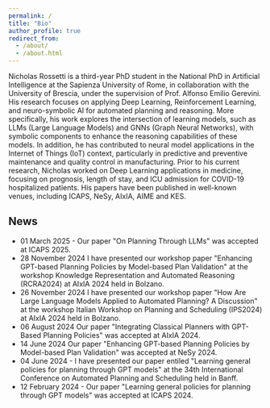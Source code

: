 ```yaml
---
permalink: /
title: "Bio"
author_profile: true
redirect_from: 
  - /about/
  - /about.html
---
```


Nicholas Rossetti is a third-year PhD student in the National PhD in Artificial Intelligence at the Sapienza University of Rome, in collaboration with the University of Brescia, under the supervision of Prof. Alfonso Emilio Gerevini. His research focuses on applying Deep Learning, Reinforcement Learning, and neuro-symbolic AI for automated planning and reasoning. More specifically, his work explores the intersection of learning models, such as LLMs (Large Language Models) and GNNs (Graph Neural Networks), with symbolic components to enhance the reasoning capabilities of these models. In addition, he has contributed to neural model applications in the Internet of Things (IoT) context, particularly in predictive and preventive maintenance and quality control in manufacturing. Prior to his current research, Nicholas worked on Deep Learning applications in medicine, focusing on prognosis, length of stay, and ICU admission for COVID-19 hospitalized patients. His papers have been published in well-known venues, including ICAPS, NeSy, AIxIA, AIME and KES.

News
---
* 01 March 2025 - Our paper "On Planning Through LLMs" was accepted at ICAPS 2025.
* 28 November 2024 I have presented our workshop paper "Enhancing GPT-based Planning Policies by Model-based Plan Validation" at the workshop Knowledge Representation and Automated Reasoning (RCRA2024) at AIxIA 2024 held in Bolzano.
* 26 November 2024 I have presented our workshop paper "How Are Large Language Models Applied to Automated Planning? A Discussion" at the workshop Italian Workshop on Planning and Scheduling (IPS2024) at AIxIA 2024 held in Bolzano.
* 06 August 2024 Our paper "Integrating Classical Planners with GPT-Based Planning Policies" was accepted at AIxIA 2024.
* 14 June 2024 Our paper "Enhancing GPT-based Planning Policies by Model-based Plan Validation" was accepted at NeSy 2024.
* 04 June 2024 - I have presented our paper entiled "Learning general policies for planning through GPT models" at the 34th International Conference on Automated Planning and Scheduling held in Banff.
* 12 February 2024 - Our paper "Learning general policies for planning through GPT models" was accepted at ICAPS 2024.